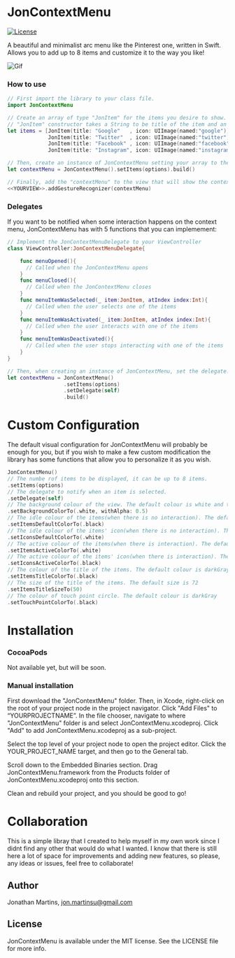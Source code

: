 
JonContextMenu
===========
[![License](https://img.shields.io/badge/License-MIT-green.svg)](https://github.com/jonSurrey/JonContextMenu/blob/master/LICENSE)

A beautiful and minimalist arc menu like the Pinterest one, written in Swift. Allows you to add up to 8 items and customize it to the way you like!

![Gif](https://thumbs.gfycat.com/PeriodicGregariousAfricangoldencat-size_restricted.gif)

### How to use

```swift
// First import the library to your class file.
import JonContextMenu

// Create an array of type "JonItem" for the items you desire to show.
// "JonItem" constructor takes a String to be title of the item and an UIImage to be the icon of the item.
let items = [JonItem(title: "Google"   , icon: UIImage(named:"google")),
             JonItem(title: "Twitter"  , icon: UIImage(named:"twitter")),
             JonItem(title: "Facebook" , icon: UIImage(named:"facebook")),
             JonItem(title: "Instagram", icon: UIImage(named:"instagram"))]

// Then, create an instance of JonContextMenu setting your array to the items to be displayed
let contextMenu = JonContextMenu().setItems(options).build()

// Finally, add the "contextMenu" to the view that will show the context menu
<<YOURVIEW>>.addGestureRecognizer(contextMenu)
```

### Delegates

If you want to be notified when some interaction happens on the context menu, JonContextMenu has with 5 functions that you can implemement:


```swift
// Implement the JonContextMenuDelegate to your ViewController 
class ViewController:JonContextMenuDelegate{

    func menuOpened(){
      // Called when the JonContextMenu opens
    }
    func menuClosed(){
      // Called when the JonContextMenu closes
    }
    func menuItemWasSelected(_ item:JonItem, atIndex index:Int){
      // Called when the user selects one of the items
    }
    func menuItemWasActivated(_ item:JonItem, atIndex index:Int){
      // Called when the user interacts with one of the items
    }
    func menuItemWasDeactivated(){
      // Called when the user stops interacting with one of the items
    }
}

// Then, when creating an instance of JonContextMenu, set the delegate.
let contextMenu = JonContextMenu()
                  .setItems(options)
                  .setDelegate(self)
                  .build()
```

Custom Configuration
===========

The default visual configuration for JonContextMenu will probably be enough for you, but if you wish to make a few custom modification the library has some functions that allow you to personalize it as you wish.

```swift
JonContextMenu()
// The numbe rof items to be displayed, it can be up to 8 items.
.setItems(options)
// The delegate to notify when an item is selected.
.setDelegate(self)
// The background colour of the view. The default colour is white and the default alpha is 0.9
.setBackgroundColorTo(.white, withAlpha: 0.5)
// The idle colour of the items(when there is no interaction). The default colour is white
.setItemsDefaultColorTo(.black)
// The idle colour of the items' icon(when there is no interaction). The default colour is darkGray
.setIconsDefaultColorTo(.white)
// The active colour of the items(when there is interaction). The default colour is darkRed
.setItemsActiveColorTo(.white)
// The active colour of the items' icon(when there is interaction). The default colour is white
.setIconsActiveColorTo(.black)
// The colour of the title of the items. The default colour is darkGray
.setItemsTitleColorTo(.black)
// The size of the title of the items. The default size is 72
.setItemsTitleSizeTo(50)
// The colour of touch point circle. The default colour is darkGray
.setTouchPointColorTo(.black)
```
Installation
===========

### CocoaPods

Not available yet, but will be soon.

### Manual installation

First download the "JonContextMenu" folder. Then, in Xcode, right-click on the root of your project node in the project navigator. Click "Add Files" to “YOURPROJECTNAME”. In the file chooser, navigate to where "JonContextMenu" folder is and select JonContextMenu.xcodeproj. Click "Add" to add JonContextMenu.xcodeproj as a sub-project.

Select the top level of your project node to open the project editor. Click the YOUR_PROJECT_NAME target, and then go to the General tab.

Scroll down to the Embedded Binaries section. Drag JonContextMenu.framework from the Products folder of JonContextMenu.xcodeproj onto this section.

Clean and rebuild your project, and you should be good to go!

Collaboration
===========

This is a simple libray that I created to help myself in my own work since I didnt find any other that would do what I wanted. I know that there is still here a lot of space for improvements and adding new features, so please, any ideas or issues, feel free to collaborate!

## Author

Jonathan Martins, jon.martinsu@gmail.com

## License

JonContextMenu is available under the MIT license. See the LICENSE file for more info.

